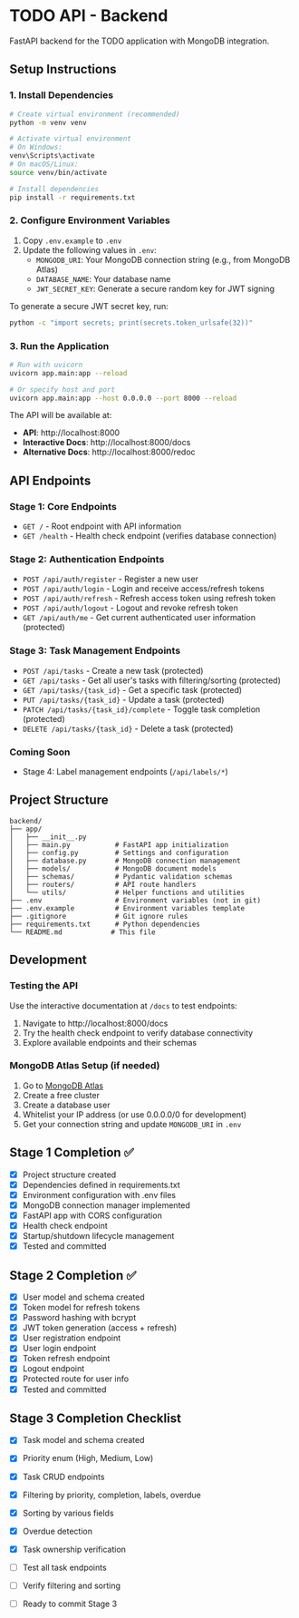 # TODO API - Backend

FastAPI backend for the TODO application with MongoDB integration.

## Setup Instructions

### 1. Install Dependencies

```bash
# Create virtual environment (recommended)
python -m venv venv

# Activate virtual environment
# On Windows:
venv\Scripts\activate
# On macOS/Linux:
source venv/bin/activate

# Install dependencies
pip install -r requirements.txt
```

### 2. Configure Environment Variables

1. Copy `.env.example` to `.env`
2. Update the following values in `.env`:
   - `MONGODB_URI`: Your MongoDB connection string (e.g., from MongoDB Atlas)
   - `DATABASE_NAME`: Your database name
   - `JWT_SECRET_KEY`: Generate a secure random key for JWT signing

To generate a secure JWT secret key, run:
```bash
python -c "import secrets; print(secrets.token_urlsafe(32))"
```

### 3. Run the Application

```bash
# Run with uvicorn
uvicorn app.main:app --reload

# Or specify host and port
uvicorn app.main:app --host 0.0.0.0 --port 8000 --reload
```

The API will be available at:
- **API**: http://localhost:8000
- **Interactive Docs**: http://localhost:8000/docs
- **Alternative Docs**: http://localhost:8000/redoc

## API Endpoints

### Stage 1: Core Endpoints

- `GET /` - Root endpoint with API information
- `GET /health` - Health check endpoint (verifies database connection)

### Stage 2: Authentication Endpoints

- `POST /api/auth/register` - Register a new user
- `POST /api/auth/login` - Login and receive access/refresh tokens
- `POST /api/auth/refresh` - Refresh access token using refresh token
- `POST /api/auth/logout` - Logout and revoke refresh token
- `GET /api/auth/me` - Get current authenticated user information (protected)

### Stage 3: Task Management Endpoints

- `POST /api/tasks` - Create a new task (protected)
- `GET /api/tasks` - Get all user's tasks with filtering/sorting (protected)
- `GET /api/tasks/{task_id}` - Get a specific task (protected)
- `PUT /api/tasks/{task_id}` - Update a task (protected)
- `PATCH /api/tasks/{task_id}/complete` - Toggle task completion (protected)
- `DELETE /api/tasks/{task_id}` - Delete a task (protected)

### Coming Soon

- Stage 4: Label management endpoints (`/api/labels/*`)

## Project Structure

```
backend/
├── app/
│   ├── __init__.py
│   ├── main.py           # FastAPI app initialization
│   ├── config.py         # Settings and configuration
│   ├── database.py       # MongoDB connection management
│   ├── models/           # MongoDB document models
│   ├── schemas/          # Pydantic validation schemas
│   ├── routers/          # API route handlers
│   └── utils/            # Helper functions and utilities
├── .env                  # Environment variables (not in git)
├── .env.example          # Environment variables template
├── .gitignore            # Git ignore rules
├── requirements.txt      # Python dependencies
└── README.md            # This file
```

## Development

### Testing the API

Use the interactive documentation at `/docs` to test endpoints:
1. Navigate to http://localhost:8000/docs
2. Try the health check endpoint to verify database connectivity
3. Explore available endpoints and their schemas

### MongoDB Atlas Setup (if needed)

1. Go to [MongoDB Atlas](https://www.mongodb.com/cloud/atlas)
2. Create a free cluster
3. Create a database user
4. Whitelist your IP address (or use 0.0.0.0/0 for development)
5. Get your connection string and update `MONGODB_URI` in `.env`

## Stage 1 Completion ✅

- [x] Project structure created
- [x] Dependencies defined in requirements.txt
- [x] Environment configuration with .env files
- [x] MongoDB connection manager implemented
- [x] FastAPI app with CORS configuration
- [x] Health check endpoint
- [x] Startup/shutdown lifecycle management
- [x] Tested and committed

## Stage 2 Completion ✅

- [x] User model and schema created
- [x] Token model for refresh tokens
- [x] Password hashing with bcrypt
- [x] JWT token generation (access + refresh)
- [x] User registration endpoint
- [x] User login endpoint
- [x] Token refresh endpoint
- [x] Logout endpoint
- [x] Protected route for user info
- [x] Tested and committed

## Stage 3 Completion Checklist

- [x] Task model and schema created
- [x] Priority enum (High, Medium, Low)
- [x] Task CRUD endpoints
- [x] Filtering by priority, completion, labels, overdue
- [x] Sorting by various fields
- [x] Overdue detection
- [x] Task ownership verification
- [ ] Test all task endpoints
- [ ] Verify filtering and sorting
- [ ] Ready to commit Stage 3

